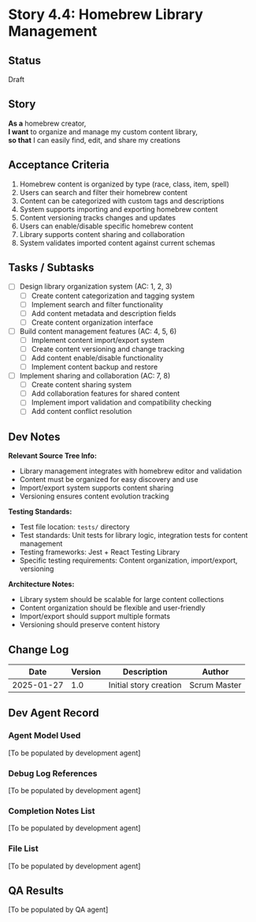 # Story 4.4: Homebrew Library Management

## Status
Draft

## Story
**As a** homebrew creator,  
**I want** to organize and manage my custom content library,  
**so that** I can easily find, edit, and share my creations

## Acceptance Criteria
1. Homebrew content is organized by type (race, class, item, spell)
2. Users can search and filter their homebrew content
3. Content can be categorized with custom tags and descriptions
4. System supports importing and exporting homebrew content
5. Content versioning tracks changes and updates
6. Users can enable/disable specific homebrew content
7. Library supports content sharing and collaboration
8. System validates imported content against current schemas

## Tasks / Subtasks
- [ ] Design library organization system (AC: 1, 2, 3)
  - [ ] Create content categorization and tagging system
  - [ ] Implement search and filter functionality
  - [ ] Add content metadata and description fields
  - [ ] Create content organization interface
- [ ] Build content management features (AC: 4, 5, 6)
  - [ ] Implement content import/export system
  - [ ] Create content versioning and change tracking
  - [ ] Add content enable/disable functionality
  - [ ] Implement content backup and restore
- [ ] Implement sharing and collaboration (AC: 7, 8)
  - [ ] Create content sharing system
  - [ ] Add collaboration features for shared content
  - [ ] Implement import validation and compatibility checking
  - [ ] Add content conflict resolution

## Dev Notes
**Relevant Source Tree Info:**
- Library management integrates with homebrew editor and validation
- Content must be organized for easy discovery and use
- Import/export system supports content sharing
- Versioning ensures content evolution tracking

**Testing Standards:**
- Test file location: `tests/` directory
- Test standards: Unit tests for library logic, integration tests for content management
- Testing frameworks: Jest + React Testing Library
- Specific testing requirements: Content organization, import/export, versioning

**Architecture Notes:**
- Library system should be scalable for large content collections
- Content organization should be flexible and user-friendly
- Import/export should support multiple formats
- Versioning should preserve content history

## Change Log
| Date | Version | Description | Author |
|------|---------|-------------|---------|
| 2025-01-27 | 1.0 | Initial story creation | Scrum Master |

## Dev Agent Record

### Agent Model Used
[To be populated by development agent]

### Debug Log References
[To be populated by development agent]

### Completion Notes List
[To be populated by development agent]

### File List
[To be populated by development agent]

## QA Results
[To be populated by QA agent]
